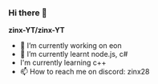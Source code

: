 ### Hi there 👋

**zinx-YT/zinx-YT**

- 🔭 I’m currently working on eon
- 🌱 I’m currently learnt node.js, c#
- I'm currently learning c++
- 📫 How to reach me on discord: zinx28
